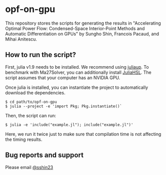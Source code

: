# opf-on-gpu
This repository stores the scripts for generating the results in "Accelerating Optimal Power Flow: Condensed-Space Interior-Point Methods and Automatic Differentiation on GPUs" by Sungho Shin, Francois Pacaud, and Mihai Anitescu.

## How to run the script?
First, julia v1.9 needs to be installed. We recommend using [juliaup](https://github.com/JuliaLang/juliaup). To benchmark with Ma27Solver, you can additionally install [JuliaHSL](https://www.hsl.rl.ac.uk/hsl2023/index.html). The script assumes that your computer has an NVIDIA GPU.

Once julia is installed, you can instantiate the project to automatically download the dependencies.
```
$ cd path/to/opf-on-gpu
$ julia --project -e 'import Pkg; Pkg.instantiate()`
```
Then, the script can run:
```
$ julia -e 'include("example.jl"); include("example.jl")' 
```
Here, we run it twice just to make sure that compilation time is not affecting the timing results.

## Bug reports and support
Please email [@sshin23](https://github.com/sshin23)

